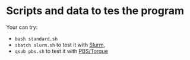 # Scripts and data to tes the program

Your can try:

* `bash standard.sh`
* `sbatch slurm.sh` to test it with [Slurm](https://slurm.schedmd.com/sbatch.html),
* `qsub pbs.sh` to test it with [PBS/Torque](https://support.adaptivecomputing.com/support/documentation-index/torque-resource-manager-documentation/)
